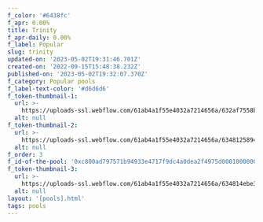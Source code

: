 ```yaml
---
f_color: '#6438fc'
f_apr: 0.00%
title: Trinity
f_apr-daily: 0.00%
f_label: Popular
slug: trinity
updated-on: '2023-05-02T19:31:46.701Z'
created-on: '2022-09-15T15:48:38.232Z'
published-on: '2023-05-02T19:32:07.370Z'
f_category: Popular pools
f_label-text-color: '#d6d6d6'
f_token-thumbnail-1:
  url: >-
    https://uploads-ssl.webflow.com/61ab4a1f55e4032a7214656a/632af7558bf1e01c176ba370_ethereum-eth-logo.svg
  alt: null
f_token-thumbnail-2:
  url: >-
    https://uploads-ssl.webflow.com/61ab4a1f55e4032a7214656a/634812589408d7e52b0d9cc7_velas-logomark.svg
  alt: null
f_order: 3
f_id-of-the-pool: '0xc800ad797571b94933e4717f9dc4a0dea2f4975d00010000000000000000002d'
f_token-thumbnail-3:
  url: >-
    https://uploads-ssl.webflow.com/61ab4a1f55e4032a7214656a/634814ebe3f39cb6da8784a1_tether-usdt-logo.svg
  alt: null
layout: '[pools].html'
tags: pools
---
```



